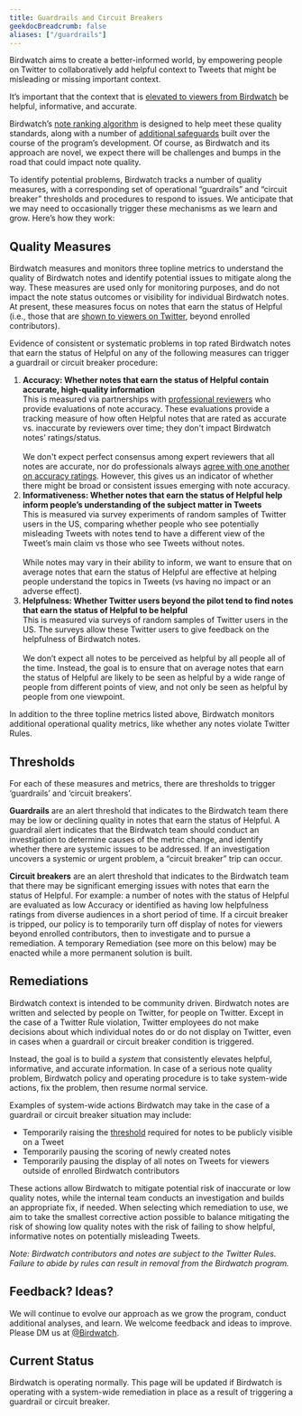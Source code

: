 ```yaml
---
title: Guardrails and Circuit Breakers
geekdocBreadcrumb: false
aliases: ["/guardrails"]
---
```


Birdwatch aims to create a better-informed world, by empowering people on Twitter to collaboratively add helpful context to Tweets that might be misleading or missing important context.

It’s important that the context that is [elevated to viewers from Birdwatch](../notes-on-twitter) be helpful, informative, and accurate.

Birdwatch’s [note ranking algorithm](../note-ranking) is designed to help meet these quality standards, along with a number of [additional safeguards](../challenges) built over the course of the program’s development. Of course, as Birdwatch and its approach are novel, we expect there will be challenges and bumps in the road that could impact note quality.

To identify potential problems, Birdwatch tracks a number of quality measures, with a corresponding set of operational “guardrails” and “circuit breaker” thresholds and procedures to respond to issues. We anticipate that we may need to occasionally trigger these mechanisms as we learn and grow. Here’s how they work:

## Quality Measures

Birdwatch measures and monitors three topline metrics to understand the quality of Birdwatch notes and identify potential issues to mitigate along the way. These measures are used only for monitoring purposes, and do not impact the note status outcomes or visibility for individual Birdwatch notes. At present, these measures focus on notes that earn the status of Helpful (i.e., those that are [shown to viewers on Twitter](../notes-on-twitter), beyond enrolled contributors).

Evidence of consistent or systematic problems in top rated Birdwatch notes that earn the status of Helpful on any of the following measures can trigger a guardrail or circuit breaker procedure:

1. <div> <strong>Accuracy: Whether notes that earn the status of Helpful contain accurate, high-quality information</strong><label>
   <br/>This is measured via partnerships with <a href="https://blog.twitter.com/en_us/topics/company/2021/bringing-more-reliable-context-to-conversations-on-twitter" target="_blank">professional reviewers</a> who provide evaluations of note accuracy. These evaluations provide a tracking measure of how often Helpful notes that are rated as accurate vs. inaccurate by reviewers over time; they don't impact Birdwatch notes’ ratings/status. <br/> <br/>We don't expect perfect consensus among expert reviewers that all notes are accurate, nor do professionals always <a href="https://www.science.org/doi/10.1126/sciadv.abf4393" target="_blank">agree with one another on accuracy ratings</a>. However, this gives us an indicator of whether there might be broad or consistent issues emerging with note accuracy.</label></div>

2. <div> <strong>Informativeness: Whether notes that earn the status of Helpful help inform people’s understanding of the subject matter in Tweets</strong><label>
   <br/> This is measured via survey experiments of random samples of Twitter users in the US, comparing whether people who see potentially misleading Tweets with notes tend to have a different view of the Tweet’s main claim vs those who see Tweets without notes. </br><br/> While notes may vary in their ability to inform, we want to ensure that on average notes that earn the status of Helpful are effective at helping people understand the topics in Tweets (vs having no impact or an adverse effect).</label></div>

3. <div> <strong>Helpfulness: Whether Twitter users beyond the pilot tend to find notes that earn the status of Helpful to be helpful</strong><label>
   <br/> This is measured via surveys of random samples of Twitter users in the US. The surveys allow these Twitter users to give feedback on the helpfulness of Birdwatch notes.</br><br/> We don’t expect all notes to be perceived as helpful by all people all of the time. Instead, the goal is to ensure that on average notes that earn the status of Helpful are likely to be seen as helpful by a wide range of people from different points of view, and not only be seen as helpful by people from one viewpoint.</label></div>

In addition to the three topline metrics listed above, Birdwatch monitors additional operational quality metrics, like whether any notes violate Twitter Rules.

## Thresholds

For each of these measures and metrics, there are thresholds to trigger ‘guardrails’ and ‘circuit breakers’.

**Guardrails** are an alert threshold that indicates to the Birdwatch team there may be low or declining quality in notes that earn the status of Helpful. A guardrail alert indicates that the Birdwatch team should conduct an investigation to determine causes of the metric change, and identify whether there are systemic issues to be addressed. If an investigation uncovers a systemic or urgent problem, a “circuit breaker” trip can occur.

**Circuit breakers** are an alert threshold that indicates to the Birdwatch team that there may be significant emerging issues with notes that earn the status of Helpful. For example: a number of notes with the status of Helpful are evaluated as low Accuracy or identified as having low helpfulness ratings from diverse audiences in a short period of time. If a circuit breaker is tripped, our policy is to temporarily turn off display of notes for viewers beyond enrolled contributors, then to investigate and to pursue a remediation. A temporary Remediation (see more on this below) may be enacted while a more permanent solution is built.

## Remediations

Birdwatch context is intended to be community driven. Birdwatch notes are written and selected by people on Twitter, for people on Twitter. Except in the case of a Twitter Rule violation, Twitter employees do not make decisions about which individual notes do or do not display on Twitter, even in cases when a guardrail or circuit breaker condition is triggered.

Instead, the goal is to build a _system_ that consistently elevates helpful, informative, and accurate information. In case of a serious note quality problem, Birdwatch policy and operating procedure is to take system-wide actions, fix the problem, then resume normal service.

Examples of system-wide actions Birdwatch may take in the case of a guardrail or circuit breaker situation may include:

- Temporarily raising the [threshold](../note-ranking) required for notes to be publicly visible on a Tweet
- Temporarily pausing the scoring of newly created notes
- Temporarily pausing the display of all notes on Tweets for viewers outside of enrolled Birdwatch contributors

These actions allow Birdwatch to mitigate potential risk of inaccurate or low quality notes, while the internal team conducts an investigation and builds an appropriate fix, if needed. When selecting which remediation to use, we aim to take the smallest corrective action possible to balance mitigating the risk of showing low quality notes with the risk of failing to show helpful, informative notes on potentially misleading Tweets.

_Note: Birdwatch contributors and notes are subject to the Twitter Rules. Failure to abide by rules can result in removal from the Birdwatch program._

## Feedback? Ideas?

We will continue to evolve our approach as we grow the program, conduct additional analyses, and learn. We welcome feedback and ideas to improve. Please DM us at [@Birdwatch](https://twitter.com/birdwatch).

## Current Status

Birdwatch is operating normally. This page will be updated if Birdwatch is operating with a system-wide remediation in place as a result of triggering a guardrail or circuit breaker.
